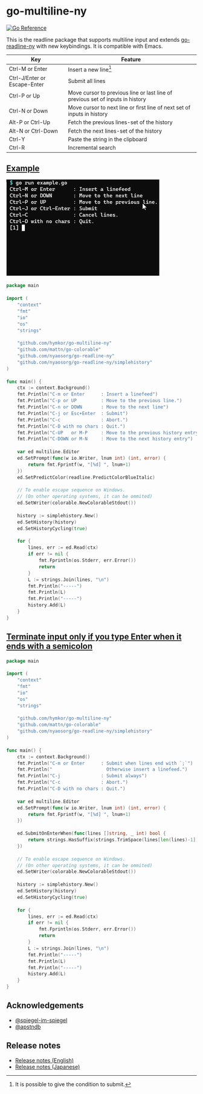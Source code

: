 go-multiline-ny
===============

[![Go Reference](https://pkg.go.dev/badge/github.com/hymkor/go-multiline-ny.svg)](https://pkg.go.dev/github.com/hymkor/go-multiline-ny)

This is the readline package that supports multiline input and extends [go-readline-ny] with new keybindings. It is compatible with Emacs.

| Key | Feature
|-----|---------
| Ctrl-M or Enter | Insert a new line[^Y]
| Ctrl-J/Enter or Escape-Enter | Submit all lines
| Ctrl-P or Up   | Move cursor to previous line or last line of previous set of inputs in history
| Ctrl-N or Down | Move cursor to next line or first line of next set of inputs in history
| Alt-P or Ctrl-Up | Fetch the previous lines-set of the history
| Alt-N or Ctrl-Down | Fetch the next lines-set of the history
| Ctrl-Y | Paste the string in the clipboard
| Ctrl-R | Incremental search

[go-readline-ny]: https://github.com/nyaosorg/go-readline-ny
[^Y]: It is possible to give the condition to submit.

[Example](./examples/example.go)
---------

![image](./demo.gif)

```examples/example.go
package main

import (
    "context"
    "fmt"
    "io"
    "os"
    "strings"

    "github.com/hymkor/go-multiline-ny"
    "github.com/mattn/go-colorable"
    "github.com/nyaosorg/go-readline-ny"
    "github.com/nyaosorg/go-readline-ny/simplehistory"
)

func main() {
    ctx := context.Background()
    fmt.Println("C-m or Enter      : Insert a linefeed")
    fmt.Println("C-p or UP         : Move to the previous line.")
    fmt.Println("C-n or DOWN       : Move to the next line")
    fmt.Println("C-j or Esc+Enter  : Submit")
    fmt.Println("C-c               : Abort.")
    fmt.Println("C-D with no chars : Quit.")
    fmt.Println("C-UP   or M-P     : Move to the previous history entry")
    fmt.Println("C-DOWN or M-N     : Move to the next history entry")

    var ed multiline.Editor
    ed.SetPrompt(func(w io.Writer, lnum int) (int, error) {
        return fmt.Fprintf(w, "[%d] ", lnum+1)
    })
    ed.SetPredictColor(readline.PredictColorBlueItalic)

    // To enable escape sequence on Windows.
    // (On other operating systems, it can be ommited)
    ed.SetWriter(colorable.NewColorableStdout())

    history := simplehistory.New()
    ed.SetHistory(history)
    ed.SetHistoryCycling(true)

    for {
        lines, err := ed.Read(ctx)
        if err != nil {
            fmt.Fprintln(os.Stderr, err.Error())
            return
        }
        L := strings.Join(lines, "\n")
        fmt.Println("-----")
        fmt.Println(L)
        fmt.Println("-----")
        history.Add(L)
    }
}
```

[Terminate input only if you type Enter when it ends with a semicolon](./examples/example-swap.go)
---------

```examples/example-semi.go
package main

import (
    "context"
    "fmt"
    "io"
    "os"
    "strings"

    "github.com/hymkor/go-multiline-ny"
    "github.com/mattn/go-colorable"
    "github.com/nyaosorg/go-readline-ny/simplehistory"
)

func main() {
    ctx := context.Background()
    fmt.Println("C-m or Enter      : Submit when lines end with `;`")
    fmt.Println("                    Otherwise insert a linefeed.")
    fmt.Println("C-j               : Submit always")
    fmt.Println("C-c               : Abort.")
    fmt.Println("C-D with no chars : Quit.")

    var ed multiline.Editor
    ed.SetPrompt(func(w io.Writer, lnum int) (int, error) {
        return fmt.Fprintf(w, "[%d] ", lnum+1)
    })

    ed.SubmitOnEnterWhen(func(lines []string, _ int) bool {
        return strings.HasSuffix(strings.TrimSpace(lines[len(lines)-1]), ";")
    })

    // To enable escape sequence on Windows.
    // (On other operating systems, it can be ommited)
    ed.SetWriter(colorable.NewColorableStdout())

    history := simplehistory.New()
    ed.SetHistory(history)
    ed.SetHistoryCycling(true)

    for {
        lines, err := ed.Read(ctx)
        if err != nil {
            fmt.Fprintln(os.Stderr, err.Error())
            return
        }
        L := strings.Join(lines, "\n")
        fmt.Println("-----")
        fmt.Println(L)
        fmt.Println("-----")
        history.Add(L)
    }
}
```

Acknowledgements
----------------

- [@spiegel-im-spiegel](https://github.com/spiegel-im-spiegel)
- [@apstndb](https://github.com/apstndb)

Release notes
-------------

- [Release notes (English)](./release_note_en.md)
- [Release notes (Japanese)](./release_note_ja.md)

